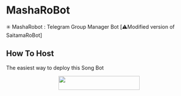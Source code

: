 # MashaRoBot
✳️ MashaRobot : Telegram Group Manager Bot [⚠️Modified version of SaitamaRoBot] 


## How To Host
The easiest way to deploy this Song Bot
<p align="center"><a href="https://heroku.com/deploy?template=https://github.com/Mr-Dark-Prince/MashaRoBot"> <img src="https://img.shields.io/badge/Deploy%20To%20Heroku-redblue?style=for-the-badge&logo=heroku" width="220" height="38.45"/></a></p>
